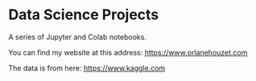 # Data Science Projects
 A series of Jupyter and Colab notebooks.

You can find my website at this address: https://www.orlanehouzet.com

The data is from here: https://www.kaggle.com
